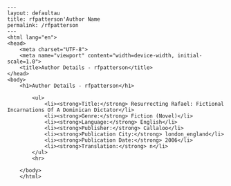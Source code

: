 
    ---
    layout: defaultau
    title: rfpatterson'Author Name 
    permalink: /rfpatterson
    ---
    <html lang="en">
    <head>
        <meta charset="UTF-8">
        <meta name="viewport" content="width=device-width, initial-scale=1.0">
        <title>Author Details - rfpatterson</title>
    </head>
    <body>
        <h1>Author Details - rfpatterson</h1>
        
            <ul>
                <li><strong>Title:</strong> Resurrecting Rafael: Fictional Incarnations Of A Dominican Dictator</li>
                <li><strong>Genre:</strong> Fiction (Novel)</li>
                <li><strong>Language:</strong> English</li>
                <li><strong>Publisher:</strong> Callaloo</li>
                <li><strong>Publication City:</strong> london_england</li>
                <li><strong>Publication Date:</strong> 2006</li>
                <li><strong>Translation:</strong> n</li>
            </ul>
            <hr>
            
        </body>
        </html>
        